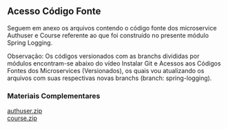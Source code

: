 ## Acesso Código Fonte
Seguem em anexo os arquivos contendo o código fonte dos microservice Authuser e Course referente ao que foi construído no presente módulo Spring Logging. 

Observação: Os códigos versionados com as branchs divididas por módulos encontram-se abaixo do vídeo Instalar Git e Acessos aos Códigos Fontes dos Microservices (Versionados), os quais vou atualizando os arquivos com suas respectivas novas branchs (branch: spring-logging).

### Materiais Complementares

[authuser.zip](./authuser.zip)  
[course.zip](./course.zip)